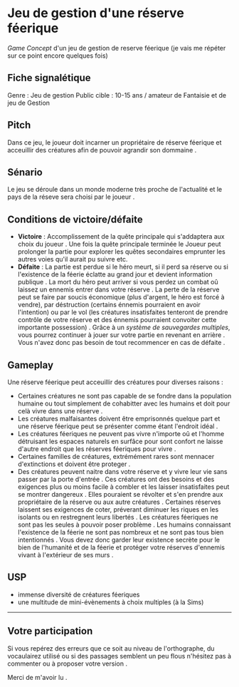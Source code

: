 # Jeu de gestion d'une réserve féerique
*Game Concept* d'un jeu de gestion de reserve féerique (je vais me répéter sur ce point encore quelques fois)
## Fiche signalétique
Genre : Jeu de gestion
Public cible : 10-15 ans / amateur de Fantaisie et de jeu de Gestion

## Pitch
Dans ce jeu, le joueur doit incarner un propriétaire de réserve féerique et acceuillir des créatures afin de pouvoir agrandir son dommaine .

## Sénario
Le jeu se déroule dans un monde moderne très proche de l'actualité et le pays de la réseve sera choisi par le joueur .

## Conditions de **victoire/défaite**
- **Victoire** : Accomplissement de la quête principale qui s'addaptera aux choix du joueur . Une fois la quête principale terminée le Joueur peut prolonger la partie pour explorer les quêtes secondaires emprunter les autres voies qu'il aurait pu suivre etc.
- **Défaite** : La partie est perdue si le héro meurt, si il perd sa réserve ou si l'existence de la féerie éclatte au grand jour et devient information publique .
La mort du héro peut arriver si vous perdez un combat oû laissez un ennemis entrer dans votre réserve .
La perte de la réserve peut se faire par soucis économique (plus d'argent, le héro est forcé à vendre), par déstruction (certains énnemis pourraient en avoir l'intention) ou par le vol (les créatures insatisfaites tenteront de prendre contrôle de votre réserve et des énnemis pourraient convoiter cette importante possession) .
Grâce à un *système de sauvegardes multiples*, vous pourrez continuer à jouer sur votre partie en revenant en arrière . Vous n'avez donc pas besoin de tout recommencer en cas de défaite .

## Gameplay
  Une réserve féerique peut acceuillir des créatures pour diverses raisons :
- Certaines créatures ne sont pas capable de se fondre dans la population humaine ou tout simplement de cohabitter avec les humains et doit pour celà vivre dans une réserve .
- Les créatures malfaisantes doivent être emprisonnés quelque part et une réserve féerique peut se présenter comme étant l'endroit idéal .
- Les créatures féeriques ne peuvent pas vivre n'importe oû et l'homme détruisant les espaces naturels en surfâce pour sont confort ne laisse d'autre endroit que les réserves féeriques pour vivre .
- Certaines familles de créatures, extrémément rares sont mennacer d'extinctions et doivent être proteger .
- Des créatures peuvent naitre dans votre réserve et y vivre leur vie sans passer par la porte d'entrée .
  Ces créatures ont des besoins et des exigences plus ou moins facile à combler et les laisser insatisfaites peut se montrer dangereux . Elles pouraient se révolter et s'en prendre aux propriétaire de la réserve ou aux autre créatures . Certaines réserves laissent ses exigences de coter, préverant diminuer les riques en les isolants ou en restregnent leurs libertés .
  Les créatures féeriques ne sont pas les seules à pouvoir poser problème . Les humains connaissant l'existence de la féerie ne sont pas nombreux et ne sont pas tous bien intentionnés . Vous devez donc garder leur existence secrète pour le bien de l'humanité et de la féerie et protéger votre réserves d'ennemis vivant à l'extérieur de ses murs .

## USP
- immense diversité de créatures féeriques
- une multitude de mini-évènements à choix multiples (à la Sims)
*****
## Votre participation
Si vous repérez des erreurs que ce soit au niveau de l'orthographe, du vocaulairez utilisé ou si des passages semblent un peu flous n'hésitez pas à commenter ou à proposer votre version .

Merci de m'avoir lu .